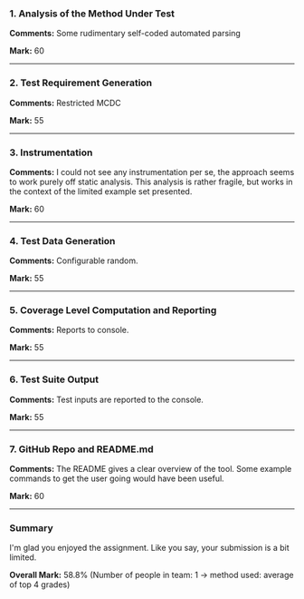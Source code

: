 ### 1. Analysis of the Method Under Test

__Comments:__ Some rudimentary self-coded automated parsing

__Mark:__ 60

---

### 2. Test Requirement Generation

__Comments:__ Restricted MCDC

__Mark:__ 55

---

### 3. Instrumentation

__Comments:__ I could not see any instrumentation per se, the approach seems to work purely off static analysis. This analysis is rather fragile, but works in the context of the limited example set presented. 

__Mark:__ 60

---

### 4. Test Data Generation

__Comments:__ Configurable random. 

__Mark:__ 55

---

### 5. Coverage Level Computation and Reporting

__Comments:__ Reports to console. 

__Mark:__ 55

---

### 6. Test Suite Output

__Comments:__ Test inputs are reported to the console.

__Mark:__ 55

---

### 7. GitHub Repo and README.md

__Comments:__ The README gives a clear overview of the tool. Some example commands to get the user going would have been useful. 

__Mark:__ 60

---

### Summary

I'm glad you enjoyed the assignment. Like you say, your submission is a bit limited. 

__Overall Mark:__ 58.8% (Number of people in team: 1 -> method used: average of top 4 grades)